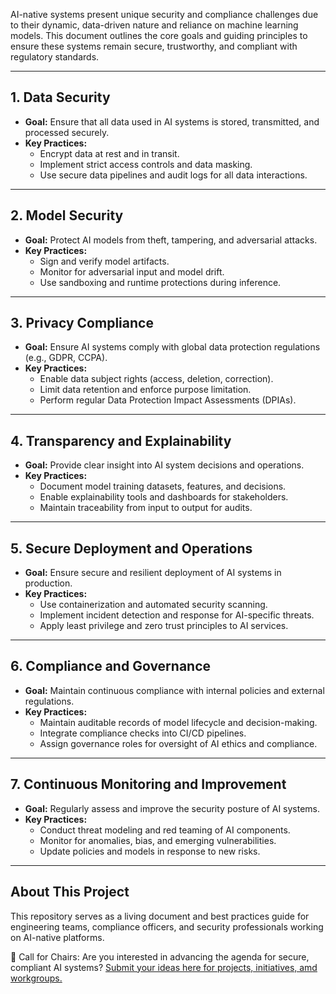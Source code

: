 AI-native systems present unique security and compliance challenges due to their dynamic, data-driven nature and reliance on machine learning models. This document outlines the core goals and guiding principles to ensure these systems remain secure, trustworthy, and compliant with regulatory standards.

---

## **1. Data Security**

- **Goal:** Ensure that all data used in AI systems is stored, transmitted, and processed securely.
- **Key Practices:**
  - Encrypt data at rest and in transit.
  - Implement strict access controls and data masking.
  - Use secure data pipelines and audit logs for all data interactions.

---

## **2. Model Security**

- **Goal:** Protect AI models from theft, tampering, and adversarial attacks.
- **Key Practices:**
  - Sign and verify model artifacts.
  - Monitor for adversarial input and model drift.
  - Use sandboxing and runtime protections during inference.

---

## **3. Privacy Compliance**

- **Goal:** Ensure AI systems comply with global data protection regulations (e.g., GDPR, CCPA).
- **Key Practices:**
  - Enable data subject rights (access, deletion, correction).
  - Limit data retention and enforce purpose limitation.
  - Perform regular Data Protection Impact Assessments (DPIAs).

---

## **4. Transparency and Explainability**

- **Goal:** Provide clear insight into AI system decisions and operations.
- **Key Practices:**
  - Document model training datasets, features, and decisions.
  - Enable explainability tools and dashboards for stakeholders.
  - Maintain traceability from input to output for audits.

---

## **5. Secure Deployment and Operations**

- **Goal:** Ensure secure and resilient deployment of AI systems in production.
- **Key Practices:**
  - Use containerization and automated security scanning.
  - Implement incident detection and response for AI-specific threats.
  - Apply least privilege and zero trust principles to AI services.

---

## **6. Compliance and Governance**

- **Goal:** Maintain continuous compliance with internal policies and external regulations.
- **Key Practices:**
  - Maintain auditable records of model lifecycle and decision-making.
  - Integrate compliance checks into CI/CD pipelines.
  - Assign governance roles for oversight of AI ethics and compliance.

---

## **7. Continuous Monitoring and Improvement**

- **Goal:** Regularly assess and improve the security posture of AI systems.
- **Key Practices:**
  - Conduct threat modeling and red teaming of AI components.
  - Monitor for anomalies, bias, and emerging vulnerabilities.
  - Update policies and models in response to new risks.

---

## About This Project

This repository serves as a living document and best practices guide for engineering teams, compliance officers, and security professionals working on AI-native platforms.

📢 Call for Chairs: Are you interested in advancing the agenda for secure, compliant AI systems? [Submit your ideas here for projects, initiatives, amd workgroups.](https://forms.gle/rhqaZSNCedb3XooH6)
